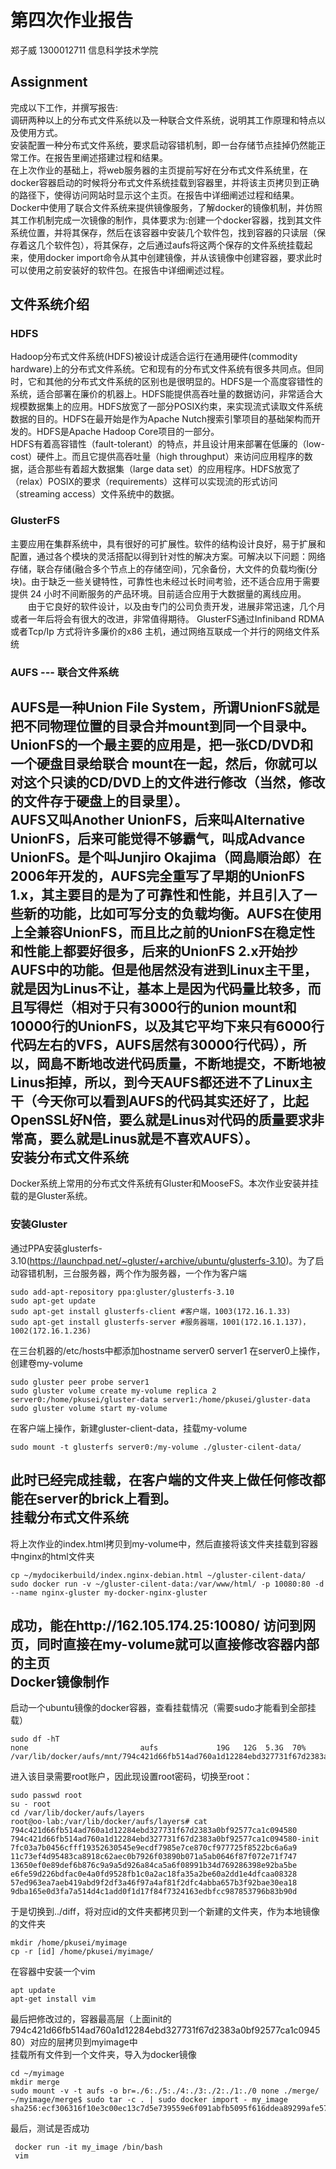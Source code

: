 第四次作业报告
================
郑子威 1300012711 信息科学技术学院

Assignment
--------------
完成以下工作，并撰写报告:
<br>
调研两种以上的分布式文件系统以及一种联合文件系统，说明其工作原理和特点以及使用方式。
<br>
安装配置一种分布式文件系统，要求启动容错机制，即一台存储节点挂掉仍然能正常工作。在报告里阐述搭建过程和结果。
<br>
在上次作业的基础上，将web服务器的主页提前写好在分布式文件系统里，在docker容器启动的时候将分布式文件系统挂载到容器里，并将该主页拷贝到正确的路径下，使得访问网站时显示这个主页。在报告中详细阐述过程和结果。
<br>
Docker中使用了联合文件系统来提供镜像服务，了解docker的镜像机制，并仿照其工作机制完成一次镜像的制作，具体要求为:创建一个docker容器，找到其文件系统位置，并将其保存，然后在该容器中安装几个软件包，找到容器的只读层（保存着这几个软件包），将其保存，之后通过aufs将这两个保存的文件系统挂载起来，使用docker import命令从其中创建镜像，并从该镜像中创建容器，要求此时可以使用之前安装好的软件包。在报告中详细阐述过程。
<br>

文件系统介绍
---------------
### HDFS

Hadoop分布式文件系统(HDFS)被设计成适合运行在通用硬件(commodity hardware)上的分布式文件系统。它和现有的分布式文件系统有很多共同点。但同时，它和其他的分布式文件系统的区别也是很明显的。HDFS是一个高度容错性的系统，适合部署在廉价的机器上。HDFS能提供高吞吐量的数据访问，非常适合大规模数据集上的应用。HDFS放宽了一部分POSIX约束，来实现流式读取文件系统数据的目的。HDFS在最开始是作为Apache Nutch搜索引擎项目的基础架构而开发的。HDFS是Apache Hadoop Core项目的一部分。<br>
HDFS有着高容错性（fault-tolerant）的特点，并且设计用来部署在低廉的（low-cost）硬件上。而且它提供高吞吐量（high throughput）来访问应用程序的数据，适合那些有着超大数据集（large data set）的应用程序。HDFS放宽了（relax）POSIX的要求（requirements）这样可以实现流的形式访问（streaming access）文件系统中的数据。


### GlusterFS
主要应用在集群系统中，具有很好的可扩展性。软件的结构设计良好，易于扩展和配置，通过各个模块的灵活搭配以得到针对性的解决方案。可解决以下问题：网络存储，联合存储(融合多个节点上的存储空间)，冗余备份，大文件的负载均衡(分块)。由于缺乏一些关键特性，可靠性也未经过长时间考验，还不适合应用于需要提供 24 小时不间断服务的产品环境。目前适合应用于大数据量的离线应用。<br>
　　由于它良好的软件设计，以及由专门的公司负责开发，进展非常迅速，几个月或者一年后将会有很大的改进，非常值得期待。
GlusterFS通过Infiniband RDMA 或者Tcp/Ip 方式将许多廉价的x86 主机，通过网络互联成一个并行的网络文件系统
### AUFS --- 联合文件系统
AUFS是一种Union File System，所谓UnionFS就是把不同物理位置的目录合并mount到同一个目录中。UnionFS的一个最主要的应用是，把一张CD/DVD和一个硬盘目录给联合 mount在一起，然后，你就可以对这个只读的CD/DVD上的文件进行修改（当然，修改的文件存于硬盘上的目录里）。<br>
AUFS又叫Another UnionFS，后来叫Alternative UnionFS，后来可能觉得不够霸气，叫成Advance UnionFS。是个叫Junjiro Okajima（岡島順治郎）在2006年开发的，AUFS完全重写了早期的UnionFS 1.x，其主要目的是为了可靠性和性能，并且引入了一些新的功能，比如可写分支的负载均衡。AUFS在使用上全兼容UnionFS，而且比之前的UnionFS在稳定性和性能上都要好很多，后来的UnionFS 2.x开始抄AUFS中的功能。但是他居然没有进到Linux主干里，就是因为Linus不让，基本上是因为代码量比较多，而且写得烂（相对于只有3000行的union mount和10000行的UnionFS，以及其它平均下来只有6000行代码左右的VFS，AUFS居然有30000行代码），所以，岡島不断地改进代码质量，不断地提交，不断地被Linus拒掉，所以，到今天AUFS都还进不了Linux主干（今天你可以看到AUFS的代码其实还好了，比起OpenSSL好N倍，要么就是Linus对代码的质量要求非常高，要么就是Linus就是不喜欢AUFS）。<br>
安装分布式文件系统
---------------
Docker系统上常用的分布式文件系统有Gluster和MooseFS。本次作业安装并挂载的是Gluster系统。
### 安装Gluster
通过PPA安装glusterfs-3.10(https://launchpad.net/~gluster/+archive/ubuntu/glusterfs-3.10)。为了启动容错机制，三台服务器，两个作为服务器，一个作为客户端
```
sudo add-apt-repository ppa:gluster/glusterfs-3.10
sudo apt-get update
sudo apt-get install glusterfs-client #客户端，1003(172.16.1.33)
sudo apt-get install glusterfs-server #服务器端，1001(172.16.1.137)，1002(172.16.1.236)
```
在三台机器的/etc/hosts中都添加hostname server0 server1
在server0上操作，创建卷my-volume
```
sudo gluster peer probe server1
sudo gluster volume create my-volume replica 2 server0:/home/pkusei/gluster-data server1:/home/pkusei/gluster-data
sudo gluster volume start my-volume
```
在客户端上操作，新建gluster-client-data，挂载my-volume
```
sudo mount -t glusterfs server0:/my-volume ./gluster-cilent-data/
```
此时已经完成挂载，在客户端的文件夹上做任何修改都能在server的brick上看到。<br>
挂载分布式文件系统
---------------
将上次作业的index.html拷贝到my-volume中，然后直接将该文件夹挂载到容器中nginx的html文件夹
```
cp ~/mydocikerbuild/index.nginx-debian.html ~/gluster-cilent-data/
sudo docker run -v ~/gluster-cilent-data:/var/www/html/ -p 10080:80 -d --name nginx-gluster my-docker-nginx-gluster
```
成功，能在http://162.105.174.25:10080/ 访问到网页，同时直接在my-volume就可以直接修改容器内部的主页<br>
Docker镜像制作    
---------------
启动一个ubuntu镜像的docker容器，查看挂载情况（需要sudo才能看到全部挂载）
```
sudo df -hT
none                         aufs             19G   12G  5.3G  70% /var/lib/docker/aufs/mnt/794c421d66fb514ad760a1d12284ebd327731f67d2383a0bf92577ca1c094580
```
进入该目录需要root账户，因此现设置root密码，切换至root：
```
sudo passwd root
su - root
cd /var/lib/docker/aufs/layers
root@oo-lab:/var/lib/docker/aufs/layers# cat 794c421d66fb514ad760a1d12284ebd327731f67d2383a0bf92577ca1c094580
794c421d66fb514ad760a1d12284ebd327731f67d2383a0bf92577ca1c094580-init
7fc03a7b0456cfff19352630545e9ecdf7985e7ce870cf977725f8522bc6a6a9
11c73ef4d95483ca8918c62aec0b7926f03890b071a5ab0646f87f072e71f747
13650ef0e89def6b876c9a9a5d926a84ca5a6f08991b34d769286398e92ba5be
e6fe59d226bdfac0e4a0fd9528fb1c0a2ac18fa35a2be60a2dd1e4dfcaa08328
57ed963ea7aeb419abd9f2df3a46f97a4af81f2dfc4abba657b3f92bae30ea18
9dba165e0d3fa7a514d4c1add0f1d17f84f7324163edbfcc987853796b83b90d
```
于是切换到../diff，将对应id的文件夹都拷贝到一个新建的文件夹，作为本地镜像的文件夹
```
mkdir /home/pkusei/myimage
cp -r [id] /home/pkusei/myimage/
```
在容器中安装一个vim
```
apt update
apt-get install vim
```
最后把修改过的，容器最高层（上面init的794c421d66fb514ad760a1d12284ebd327731f67d2383a0bf92577ca1c094580）对应的层拷贝到myimage中<br>
挂载所有文件到一个文件夹，导入为docker镜像
```
cd ~/myimage
mkdir merge
sudo mount -v -t aufs -o br=./6:./5:./4:./3:./2:./1:./0 none ./merge/
~/myimage/merge$ sudo tar -c . | sudo docker import - my_image
sha256:ecf306316f10e3c00ec13c7d5e739559e6f091abfb5095f616ddea89299afe57
```
最后，测试是否成功
```
 docker run -it my_image /bin/bash
 vim
 ```
